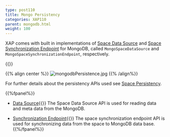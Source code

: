 ```yaml
---
type: post110
title: Mongo Persistency
categories: XAP110
parent: mongodb.html
weight: 100
---
```





XAP comes with built in implementations of [Space Data Source](./space-data-source-api.html) and [Space Synchronization Endpoint](./space-synchronization-endpoint-api.html)
 for MongoDB, called `MongoSpaceDataSource` and `MongoSpaceSynchronizationEndpoint`, respectively.

{{<wbr>}}

{{% align center %}}
![mongodbPersistence.jpg](/attachment_files/mongodbPersistence.jpg)
{{% /align%}}


For further details about the persistency APIs used see [Space Persistency](./space-persistency.html).


{{%fpanel%}}

- [Data Source](./mongodb-space-data-source.html){{<wbr>}}
The Space Data Source API is used for reading data and meta data from the MongoDB.

- [Synchronization Endpoint](./mongodb-space-synchronization-endpoint.html){{<wbr>}}
The space synchronization endpoint API is used for synchronizing data from the space to MongoDB data base.
{{%/fpanel%}}
